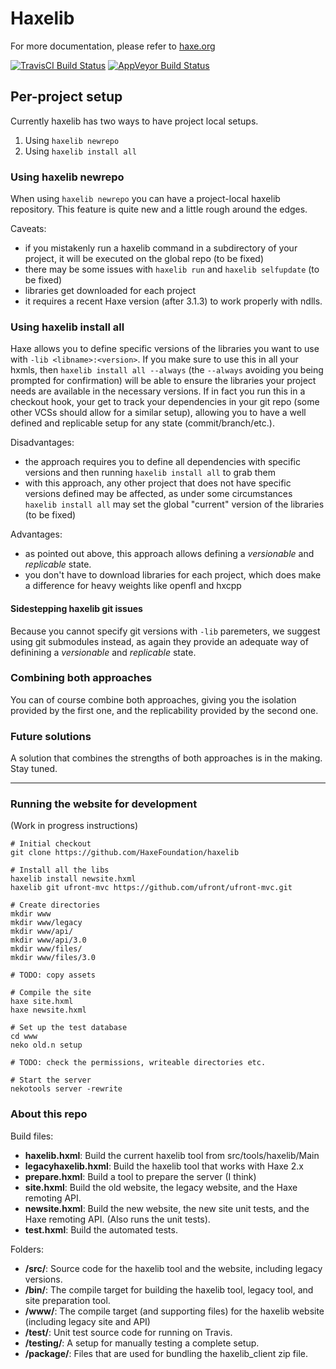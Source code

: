 # Haxelib

For more documentation, please refer to [haxe.org](http://haxe.org/haxelib)

[![TravisCI Build Status](https://travis-ci.org/HaxeFoundation/haxelib.svg?branch=master)](https://travis-ci.org/HaxeFoundation/haxelib)
[![AppVeyor Build Status](https://ci.appveyor.com/api/projects/status/github/HaxeFoundation/haxelib?branch=master&svg=true)](https://ci.appveyor.com/project/HaxeFoundation/haxelib)

## Per-project setup

Currently haxelib has two ways to have project local setups.

1. Using `haxelib newrepo`
2. Using `haxelib install all`

### Using haxelib newrepo

When using `haxelib newrepo` you can have a project-local haxelib repository. This feature is quite new and a little rough around the edges.

Caveats:

- if you mistakenly run a haxelib command in a subdirectory of your project, it will be executed on the global repo (to be fixed)
- there may be some issues with `haxelib run` and `haxelib selfupdate` (to be fixed)
- libraries get downloaded for each project
- it requires a recent Haxe version (after 3.1.3) to work properly with ndlls.

### Using haxelib install all

Haxe allows you to define specific versions of the libraries you want to use with `-lib <libname>:<version>`. If you make sure to use this in all your hxmls, then `haxelib install all --always` (the `--always` avoiding you being prompted for confirmation) will be able to ensure the libraries your project needs are available in the necessary versions. If in fact you run this in a checkout hook, your get to track your dependencies in your git repo (some other VCSs should allow for a similar setup), allowing you to have a well defined and replicable setup for any state (commit/branch/etc.).

Disadvantages:

- the approach requires you to define all dependencies with specific versions and then running `haxelib install all` to grab them
- with this approach, any other project that does not have specific versions defined may be affected, as under some circumstances `haxelib install all` may set the global "current" version of the libraries (to be fixed)

Advantages:

- as pointed out above, this approach allows defining a *versionable* and *replicable* state.
- you don't have to download libraries for each project, which does make a difference for heavy weights like openfl and hxcpp

#### Sidestepping haxelib git issues

Because you cannot specify git versions with `-lib` paremeters, we suggest using git submodules instead, as again they provide an adequate way of definining a *versionable* and *replicable* state.

### Combining both approaches

You can of course combine both approaches, giving you the isolation provided by the first one, and the replicability provided by the second one.

### Future solutions

A solution that combines the strengths of both approaches is in the making. Stay tuned.

-----

### Running the website for development

(Work in progress instructions)

```
# Initial checkout
git clone https://github.com/HaxeFoundation/haxelib

# Install all the libs
haxelib install newsite.hxml
haxelib git ufront-mvc https://github.com/ufront/ufront-mvc.git

# Create directories
mkdir www
mkdir www/legacy
mkdir www/api/
mkdir www/api/3.0
mkdir www/files/
mkdir www/files/3.0

# TODO: copy assets

# Compile the site
haxe site.hxml
haxe newsite.hxml

# Set up the test database
cd www
neko old.n setup

# TODO: check the permissions, writeable directories etc.

# Start the server
nekotools server -rewrite
```

### About this repo

Build files:

* __haxelib.hxml__: Build the current haxelib tool from src/tools/haxelib/Main
* __legacyhaxelib.hxml__: Build the haxelib tool that works with Haxe 2.x
* __prepare.hxml__: Build a tool to prepare the server (I think)
* __site.hxml__: Build the old website, the legacy website, and the Haxe remoting API.
* __newsite.hxml__: Build the new website, the new site unit tests, and the Haxe remoting API. (Also runs the unit tests).
* __test.hxml__: Build the automated tests.

Folders:

* __/src/__: Source code for the haxelib tool and the website, including legacy versions.
* __/bin/__: The compile target for building the haxelib tool, legacy tool, and site preparation tool.
* __/www/__: The compile target (and supporting files) for the haxelib website (including legacy site and API)
* __/test/__: Unit test source code for running on Travis.
* __/testing/__: A setup for manually testing a complete setup.
* __/package/__: Files that are used for bundling the haxelib_client zip file.
